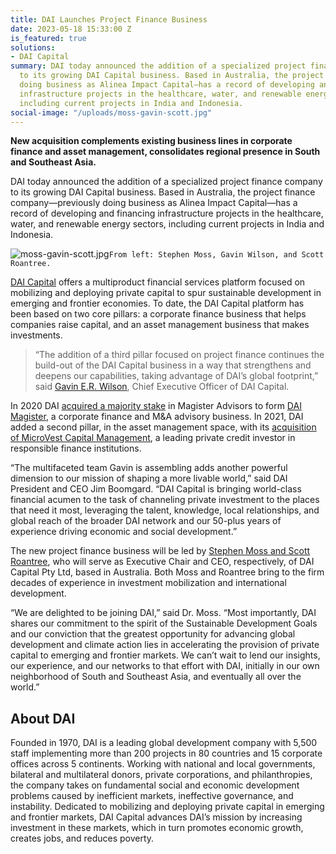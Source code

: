 ```yaml
---
title: DAI Launches Project Finance Business
date: 2023-05-18 15:33:00 Z
is_featured: true
solutions:
- DAI Capital
summary: DAI today announced the addition of a specialized project finance company
  to its growing DAI Capital business. Based in Australia, the project finance company—previously
  doing business as Alinea Impact Capital—has a record of developing and financing
  infrastructure projects in the healthcare, water, and renewable energy sectors,
  including current projects in India and Indonesia.
social-image: "/uploads/moss-gavin-scott.jpg"
---
```


**New acquisition complements existing business lines in corporate finance and asset management, consolidates regional presence in South and Southeast Asia.**

DAI today announced the addition of a specialized project finance company to its growing DAI Capital business. Based in Australia, the project finance company—previously doing business as Alinea Impact Capital—has a record of developing and financing infrastructure projects in the healthcare, water, and renewable energy sectors, including current projects in India and Indonesia.

![moss-gavin-scott.jpg](/uploads/moss-gavin-scott.jpg)`From left: Stephen Moss, Gavin Wilson, and Scott Roantree.`

<!--more-->

[DAI Capital](/our-work/solutions/dai-capital) offers a multiproduct financial services platform focused on mobilizing and deploying private capital to spur sustainable development in emerging and frontier economies. To date, the DAI Capital platform has been based on two core pillars: a corporate finance business that helps companies raise capital, and an asset management business that makes investments. 

> “The addition of a third pillar focused on project finance continues the build-out of the DAI Capital business in a way that strengthens and deepens our capabilities, taking advantage of DAI’s global footprint,” said [Gavin E.R. Wilson](/who-we-are/leadership/gavin-wilson), Chief Executive Officer of DAI Capital. 

In 2020 DAI [acquired a majority stake](https://www.dai.com/news/dai-magister-the-leading-capital-advisor-and-investment-bank-for-international-and-emerging-markets) in Magister Advisors to form [DAI Magister](https://www.daimagister.com/), a corporate finance and M&A advisory business. In 2021, DAI added a second pillar, in the asset management space, with its [acquisition of MicroVest Capital Management](https://www.dai.com/news/dai-acquires-international-asset-management-firm-microvest), a leading private credit investor in responsible finance institutions.

“The multifaceted team Gavin is assembling adds another powerful dimension to our mission of shaping a more livable world,” said DAI President and CEO Jim Boomgard. “DAI Capital is bringing world-class financial acumen to the task of channeling private investment to the places that need it most, leveraging the talent, knowledge, local relationships, and global reach of the broader DAI network and our 50-plus years of experience driving economic and social development.”

The new project finance business will be led by [Stephen Moss and Scott Roantree](https://www.linkedin.com/in/professionalservicesmergers/), who will serve as Executive Chair and CEO, respectively, of DAI Capital Pty Ltd, based in Australia. Both Moss and Roantree bring to the firm decades of experience in investment mobilization and international development. 

“We are delighted to be joining DAI,” said Dr. Moss. “Most importantly, DAI shares our commitment to the spirit of the Sustainable Development Goals and our conviction that the greatest opportunity for advancing global development and climate action lies in accelerating the provision of private capital to emerging and frontier markets. We can’t wait to lend our insights, our experience, and our networks to that effort with DAI, initially in our own neighborhood of South and Southeast Asia, and eventually all over the world.” 

<aside>
<h2>About DAI</h2>

<p>Founded in 1970, DAI is a leading global development company with 5,500 staff implementing more than 200 projects in 80 countries and 15 corporate offices across 5 continents. Working with national and local governments, bilateral and multilateral donors, private corporations, and philanthropies, the company takes on fundamental social and economic development problems caused by inefficient markets, ineffective governance, and instability. Dedicated to mobilizing and deploying private capital in emerging and frontier markets, DAI Capital advances DAI’s mission by increasing investment in these markets, which in turn promotes economic growth, creates jobs, and reduces poverty.</p>
</aside>
